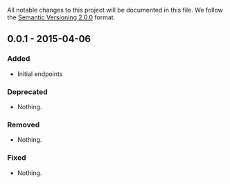 All notable changes to this project will be documented in this file.
We follow the [Semantic Versioning 2.0.0](http://semver.org/) format.

## 0.0.1 - 2015-04-06

### Added
- Initial endpoints

### Deprecated
- Nothing.

### Removed
- Nothing.

### Fixed
- Nothing.
